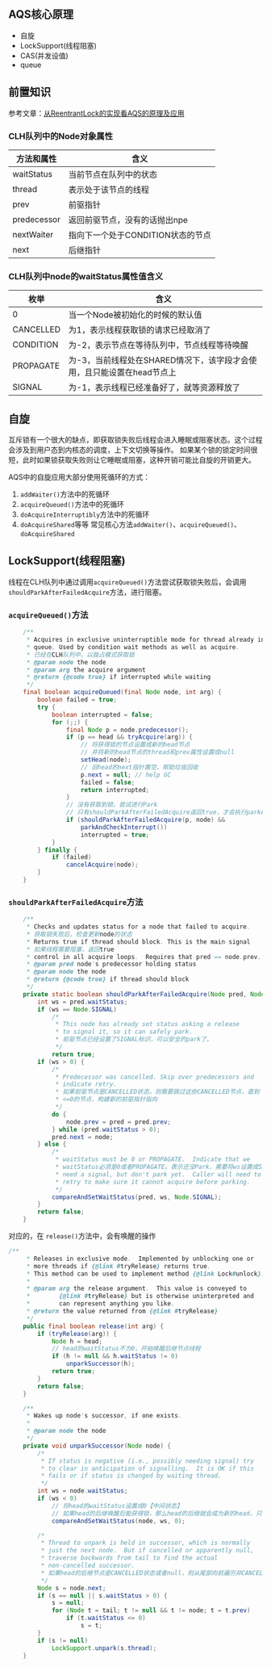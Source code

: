 ## AQS核心原理
- 自旋
- LockSupport(线程阻塞)
- CAS(并发设值)
- queue

## 前置知识
参考文章：[从ReentrantLock的实现看AQS的原理及应用](https://tech.meituan.com/2019/12/05/aqs-theory-and-apply.html)

### CLH队列中的Node对象属性
| 方法和属性       | 含义                    |
|-------------|-----------------------|
| waitStatus  | 当前节点在队列中的状态           |
| thread      | 表示处于该节点的线程            |
| prev        | 	前驱指针                 |
| predecessor | 返回前驱节点，没有的话抛出npe      |
| nextWaiter  | 指向下一个处于CONDITION状态的节点 |
| next        | 后继指针                  |

### CLH队列中node的waitStatus属性值含义

| 枚举         | 含义                                        |
|------------|-------------------------------------------|
| 0          | 当一个Node被初始化的时候的默认值                        |
| CANCELLED	 | 为1，表示线程获取锁的请求已经取消了                        |
| CONDITION	 | 为-2，表示节点在等待队列中，节点线程等待唤醒                   |
| PROPAGATE	 | 为-3，当前线程处在SHARED情况下，该字段才会使用，且只能设置在head节点上 |
| SIGNAL	    | 为-1，表示线程已经准备好了，就等资源释放了                    |

## 自旋
互斥锁有一个很大的缺点，即获取锁失败后线程会进入睡眠或阻塞状态。这个过程会涉及到用户态到内核态的调度，上下文切换等操作。
如果某个锁的锁定时间很短，此时如果锁获取失败则让它睡眠或阻塞，这种开销可能比自旋的开销更大。

AQS中的自旋应用大部分使用死循环的方式：
1. `addWaiter()`方法中的死循环
2. `acquireQueued()`方法中的死循环
3. `doAcquireInterruptibly`方法中的死循环
4. `doAcquireShared`等等
常见核心方法`addWaiter()`、`acquireQueued()`、`doAcquireShared`

## LockSupport(线程阻塞)
线程在CLH队列中通过调用`acquireQueued()`方法尝试获取锁失败后，会调用`shouldParkAfterFailedAcquire`方法，进行阻塞。

### `acquireQueued()`方法
```java
    /**
     * Acquires in exclusive uninterruptible mode for thread already in
     * queue. Used by condition wait methods as well as acquire.
     * 已经在CLH队列中，以独占模式获取锁
     * @param node the node
     * @param arg the acquire argument
     * @return {@code true} if interrupted while waiting
     */
    final boolean acquireQueued(final Node node, int arg) {
        boolean failed = true;
        try {
            boolean interrupted = false;
            for (;;) {
                final Node p = node.predecessor();
                if (p == head && tryAcquire(arg)) {
                    // 将获得锁的节点设置成新的head节点
                    // 并将新的head节点的thread和prev属性设置成null
                    setHead(node);
                    // 旧head的next指针置空，帮助垃圾回收
                    p.next = null; // help GC
                    failed = false;
                    return interrupted;
                }
                // 没有获取到锁，尝试进行Park
                // 只有shouldParkAfterFailedAcquire返回true，才会执行parkAndCheckInterrupt
                if (shouldParkAfterFailedAcquire(p, node) &&
                    parkAndCheckInterrupt())
                    interrupted = true;
            }
        } finally {
            if (failed)
                cancelAcquire(node);
        }
    }
```

### `shouldParkAfterFailedAcquire`方法
```java
    /**
     * Checks and updates status for a node that failed to acquire.
     * 获取锁失败后，检查更新node的状态
     * Returns true if thread should block. This is the main signal
     * 如果线程需要阻塞，返回true
     * control in all acquire loops.  Requires that pred == node.prev.
     * @param pred node's predecessor holding status
     * @param node the node
     * @return {@code true} if thread should block
     */
    private static boolean shouldParkAfterFailedAcquire(Node pred, Node node) {
        int ws = pred.waitStatus;
        if (ws == Node.SIGNAL)
            /*
             * This node has already set status asking a release
             * to signal it, so it can safely park.
             * 前驱节点已经设置了SIGNAL标识，可以安全的park了。
             */
            return true;
        if (ws > 0) {
            /*
             * Predecessor was cancelled. Skip over predecessors and
             * indicate retry.
             * 如果前驱节点是CANCELLED状态，则需要跳过这些CANCELLED节点，直到
             * <=0的节点，构建新的前驱指针指向
             */
            do {
                node.prev = pred = pred.prev;
            } while (pred.waitStatus > 0);
            pred.next = node;
        } else {
            /*
             * waitStatus must be 0 or PROPAGATE.  Indicate that we
             * waitStatus必须是0或者PROPAGATE。表示还没Park，需要将ws设置成SIGNAL
             * need a signal, but don't park yet.  Caller will need to
             * retry to make sure it cannot acquire before parking.
             */
            compareAndSetWaitStatus(pred, ws, Node.SIGNAL);
        }
        return false;
    }
```
对应的，在 `release()`方法中，会有唤醒的操作
```java
/**
     * Releases in exclusive mode.  Implemented by unblocking one or
     * more threads if {@link #tryRelease} returns true.
     * This method can be used to implement method {@link Lock#unlock}.
     *
     * @param arg the release argument.  This value is conveyed to
     *        {@link #tryRelease} but is otherwise uninterpreted and
     *        can represent anything you like.
     * @return the value returned from {@link #tryRelease}
     */
    public final boolean release(int arg) {
        if (tryRelease(arg)) {
            Node h = head;
            // head的waitStatus不为0，开始唤醒后继节点线程
            if (h != null && h.waitStatus != 0)
                unparkSuccessor(h);
            return true;
        }
        return false;
    }
```

```java
    /**
     * Wakes up node's successor, if one exists.
     *
     * @param node the node
     */
    private void unparkSuccessor(Node node) {
        /*
         * If status is negative (i.e., possibly needing signal) try
         * to clear in anticipation of signalling.  It is OK if this
         * fails or if status is changed by waiting thread.
         */
        int ws = node.waitStatus;
        if (ws < 0)
            // 将head的waitStatus设置成0【中间状态】
            // 如果head的后继唤醒后能获得锁，那么head的后继就会成为新的head，只要新head不为tail，那么新head的状态一般都为SIGNAL
            compareAndSetWaitStatus(node, ws, 0);

        /*
         * Thread to unpark is held in successor, which is normally
         * just the next node.  But if cancelled or apparently null,
         * traverse backwards from tail to find the actual
         * non-cancelled successor.
         * 如果head的后继节点是CANCELLED状态或者null，则从尾部向前遍历非CANCELLED状态的节点
         */
        Node s = node.next;
        if (s == null || s.waitStatus > 0) {
            s = null;
            for (Node t = tail; t != null && t != node; t = t.prev)
                if (t.waitStatus <= 0)
                    s = t;
        }
        if (s != null)
            LockSupport.unpark(s.thread);
    }
```